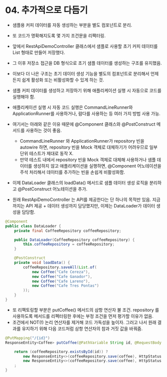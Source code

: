 # 04. 추가적으로 다듬기
- 샘플용 커피 데이터를 자동 생성하는 부분을 별도 컴포넌트로 분리.
- 또 코드가 명확해지도록 몇 가지 조건문을 리팩터링.
- 앞에서 RestApiDemoController 클래스에서 샘플로 사용할 초기 커피 데이터를 List 형태로 만들어 저장했다.
- 그 이후 저장소 접근을 DB 형식으로 초기 샘플 데이터를 생성하는 구조를 유지했음.
- 이보다 더 나은 구조는 초기 데이터 생성 기능을 별도의 컴포넌트로 분리해서 언제든지 쉽게 활성화 또는 비활성화할 수 있게 하는 것.


- 샘플 커피 데이터를 생성하고 저장하기 위해 애플리케이션 실행 시 자동으로 코드를 실행해야 함.
- 애플리케이션 실행 시 자동 코드 실행은 CommandLineRunner와 ApplicationRunner를 사용하거나, 람다를 사용하는 등 여러 가지 방법 사용 가능.
- 여기서는 아래와 같은 이유 때문에 @Component 클래스와 @PostConstruct 메서드를 사용하는 것이 좋음.
    - CommandLineRunner 와 ApplicationRunner가 repository 빈을 autowire 하면, repository 빈을 Mock 객체로 대체하기가 어려우므로 일부
      단위 테스트가 제대로 동작 X.
    - 만약 테스트 내에서 repository 빈을 Mock 객체로 대체해 사용하거나 샘플 데이터를 생성하지 않고 애플리케이션을 실행하면, @Component 어노테이션을
      주석 처리해서 데이터를 추가하는 빈을 손쉽게 비활성화함.
- 이제 DataLoader 클래스의 loadData() 메서드로 샘플 데이터 생성 로직을 분리하고 @PostConstruct 어노테이션을 추가.
- 원래 RestApiDemoController 는 API를 제공한다는 단 하나의 목적만 있음. 지금까지는 API 제공 + 데이터 생성까지 담당했지만, 이제는 DataLoader가
데이터 생성을 담당함.
```java
@Component
public class DataLoader {
	private final CoffeeRepository coffeeRepository;

	public DataLoader(CoffeeRepository coffeeRepository) {
		this.coffeeRepository = coffeeRepository;
	}

	@PostConstruct
	private void loadData() {
		coffeeRepository.saveAll(List.of(
			new Coffee("Cafe Cereza"),
			new Coffee("Cafe Ganador"),
			new Coffee("Cafe Lareno"),
			new Coffee("Cafe Tres Pontas")
		));
	}
}
```
- 또 리팩토링할 부분은 putCoffee() 메서드의 삼항 연산자 불 조건. repository 를 사용하도록 메서드를 리펙터링한 후에는 부정 조건을 먼저 평가할 이유가 없음.
- 조건에서 NOT(!) 논리 연산자를 제거해 코드 가독성을 높이자. 그러고 나서 원래 결과를 유지하기 위해 다음 코드처럼 삼항 연산자의 참과 거짓 값을 바꿔줌.
```java
@PutMapping("/{id}")
ResponseEntity<Coffee> putCoffee(@PathVariable String id, @RequestBody Coffee coffee) {

    return (coffeeRepository.existsById(id)) ?
        new ResponseEntity<>(coffeeRepository.save(coffee), HttpStatus.OK) :
        new ResponseEntity<>(coffeeRepository.save(coffee), HttpStatus.CREATED)
    ;
}
```
